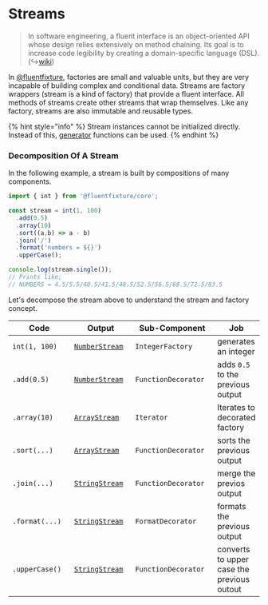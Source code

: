 # Streams

> In software engineering, a fluent interface is an object-oriented API whose design relies extensively on method chaining. Its goal is to increase code legibility by creating a domain-specific language (DSL). (↪[wiki](https://en.wikipedia.org/wiki/Fluent\_interface))

In [@fluentfixture](../../../), factories are small and valuable units, but they are very incapable of building complex and conditional data. Streams are factory wrappers (stream is a kind of factory) that provide a fluent interface. All methods of streams create other streams that wrap themselves. Like any factory, streams are also immutable and reusable types.

{% hint style="info" %}
Stream instances cannot be initialized directly. Instead of this, [generator](../generators.md) functions can be used.
{% endhint %}

### Decomposition Of A Stream

In the following example, a stream is built by compositions of many components.&#x20;

```typescript
import { int } from '@fluentfixture/core';

const stream = int(1, 100)
  .add(0.5)
  .array(10)
  .sort((a,b) => a - b)
  .join('/')
  .format('numbers = ${}')
  .upperCase();

console.log(stream.single());
// Prints like;
// NUMBERS = 4.5/5.5/40.5/41.5/48.5/52.5/56.5/68.5/72.5/83.5
```

Let's decompose the stream above to understand the stream and factory concept.

<table><thead><tr><th width="190">Code</th><th width="175">Output</th><th width="227">Sub-Component</th><th>Job</th></tr></thead><tbody><tr><td><code>int(1, 100)</code></td><td><a href="number-stream.md"><code>NumberStream</code></a></td><td><code>IntegerFactory</code></td><td>generates an integer</td></tr><tr><td><code>.add(0.5)</code></td><td><a href="number-stream.md"><code>NumberStream</code></a></td><td><code>FunctionDecorator</code></td><td>adds <code>0.5</code> to the previous output</td></tr><tr><td><code>.array(10)</code></td><td><a href="array-stream.md"><code>ArrayStream</code></a></td><td><code>Iterator</code></td><td>Iterates to decorated factory</td></tr><tr><td><code>.sort(...)</code></td><td><a href="array-stream.md"><code>ArrayStream</code></a></td><td><code>FunctionDecorator</code></td><td>sorts the previous output</td></tr><tr><td><code>.join(...)</code></td><td><a href="string-stream.md"><code>StringStream</code></a></td><td><code>FunctionDecorator</code></td><td>merge the previos output</td></tr><tr><td><code>.format(...)</code></td><td><a href="string-stream.md"><code>StringStream</code></a></td><td><code>FormatDecorator</code></td><td>formats the previous output</td></tr><tr><td><code>.upperCase()</code></td><td><a href="string-stream.md"><code>StringStream</code></a></td><td><code>FunctionDecorator</code></td><td>converts to upper case the previous outout</td></tr></tbody></table>
